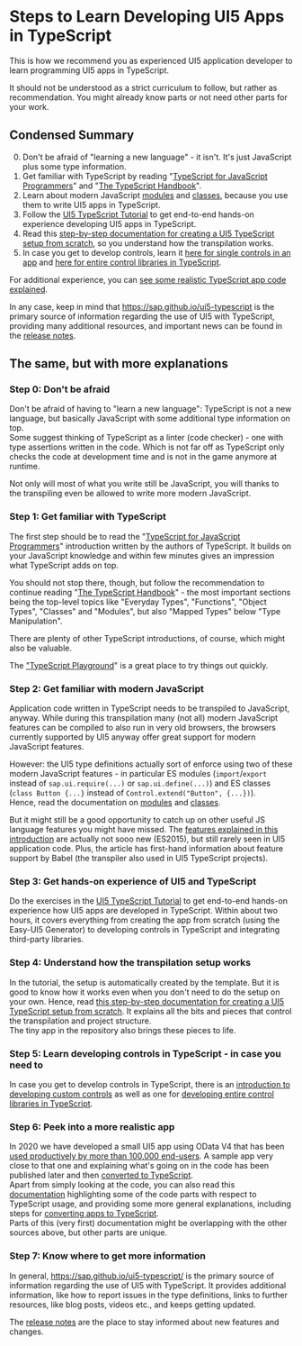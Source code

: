 # Steps to Learn Developing UI5 Apps in TypeScript

This is how we recommend you as experienced UI5 application developer to learn programming UI5 apps in TypeScript.

It should not be understood as a strict curriculum to follow, but rather as recommendation. You might already know parts or not need other parts for your work.

## Condensed Summary

0. Don't be afraid of "learning a new language" - it isn't. It's just JavaScript plus some type information.
1. Get familiar with TypeScript by reading "[TypeScript for JavaScript Programmers](https://www.typescriptlang.org/docs/handbook/typescript-in-5-minutes.html)" and "[The TypeScript Handbook](https://www.typescriptlang.org/docs/handbook/intro.html)".
2. Learn about modern JavaScript [modules](https://developer.mozilla.org/en-US/docs/Web/JavaScript/Guide/Modules) and [classes](https://developer.mozilla.org/en-US/docs/Web/JavaScript/Reference/Classes), because you use them to write UI5 apps in TypeScript.
3. Follow the [UI5 TypeScript Tutorial](https://github.com/SAP-samples/ui5-typescript-tutorial) to get end-to-end hands-on experience developing UI5 apps in TypeScript.
4. Read this [step-by-step documentation for creating a UI5 TypeScript setup from scratch](https://github.com/SAP-samples/ui5-typescript-helloworld/blob/main/step-by-step.md), so you understand how the transpilation works.
5. In case you get to develop controls, learn it [here for single controls in an app](https://github.com/SAP-samples/ui5-typescript-helloworld/tree/custom-controls) and [here for entire control libraries in TypeScript](https://github.com/SAP-samples/ui5-typescript-control-library).

For additional experience, you can [see some realistic TypeScript app code explained](https://github.com/SAP-samples/ui5-cap-event-app/blob/typescript/docs/typescript.md).

In any case, keep in mind that https://sap.github.io/ui5-typescript is the primary source of information regarding the use of UI5 with TypeScript, providing many additional resources, and important news can be found in the [release notes](https://sap.github.io/ui5-typescript/releasenotes.html).



## The same, but with more explanations

### Step 0: Don't be afraid

Don't be afraid of having to "learn a new language": TypeScript is not a new language, but basically JavaScript with some additional type information on top.<br>Some suggest thinking of TypeScript as a linter (code checker) - one with type assertions written in the code. Which is not far off as TypeScript only checks the code at development time and is not in the game anymore at runtime.

Not only will most of what you write still be JavaScript, you will thanks to the transpiling even be allowed to write more modern JavaScript.


### Step 1: Get familiar with TypeScript

The first step should be to read the "[TypeScript for JavaScript Programmers](https://www.typescriptlang.org/docs/handbook/typescript-in-5-minutes.html)" introduction written by the authors of TypeScript. It builds on your JavaScript knowledge and within few minutes gives an impression what TypeScript adds on top.

You should not stop there, though, but follow the recommendation to continue reading "[The TypeScript Handbook](https://www.typescriptlang.org/docs/handbook/intro.html)" - the most important sections being the top-level topics like "Everyday Types", "Functions", "Object Types", "Classes" and "Modules", but also "Mapped Types" below "Type Manipulation".

There are plenty of other TypeScript introductions, of course, which might also be valuable.

The ["TypeScript Playground](https://www.typescriptlang.org/play)" is a great place to try things out quickly.


### Step 2: Get familiar with modern JavaScript

Application code written in TypeScript needs to be transpiled to JavaScript, anyway. While during this transpilation many (not all) modern JavaScript features can be compiled to also run in very old browsers, the browsers currently supported by UI5 anyway offer great support for modern JavaScript features.

However: the UI5 type definitions actually sort of enforce using two of these modern JavaScript features - in particular ES modules (`import`/`export` instead of `sap.ui.require(...)` or `sap.ui.define(...)`) and ES classes (`class Button {...}` instead of `Control.extend("Button", {...})`).<br>
Hence, read the documentation on [modules](https://developer.mozilla.org/en-US/docs/Web/JavaScript/Guide/Modules) and [classes](https://developer.mozilla.org/en-US/docs/Web/JavaScript/Reference/Classes).

But it might still be a good opportunity to catch up on other useful JS language features you might have missed. The [features explained in this introduction](https://babeljs.io/docs/en/learn) are actually not sooo new (ES2015), but still rarely seen in UI5 application code. Plus, the article has first-hand information about feature support by Babel (the transpiler also used in UI5 TypeScript projects).


### Step 3: Get hands-on experience of UI5 and TypeScript 

Do the exercises in the [UI5 TypeScript Tutorial](https://github.com/SAP-samples/ui5-typescript-tutorial) to get end-to-end hands-on experience how UI5 apps are developed in TypeScript. Within about two hours, it covers everything from creating the app from scratch (using the Easy-UI5 Generator) to developing controls in TypeScript and integrating third-party libraries.


### Step 4: Understand how the transpilation setup works

In the tutorial, the setup is automatically created by the template. But it is good to know how it works even when you don't need to do the setup on your own. Hence, read [this step-by-step documentation for creating a UI5 TypeScript setup from scratch](https://github.com/SAP-samples/ui5-typescript-helloworld/blob/main/step-by-step.md). It explains all the bits and pieces that control the transpilation and project structure.<br>
The tiny app in the repository also brings these pieces to life.


### Step 5: Learn developing controls in TypeScript - in case you need to

In case you get to develop controls in TypeScript, there is an [introduction to developing custom controls](https://github.com/SAP-samples/ui5-typescript-helloworld/tree/custom-controls) as well as one for [developing entire control libraries in TypeScript](https://github.com/SAP-samples/ui5-typescript-control-library).


### Step 6: Peek into a more realistic app

In 2020 we have developed a small UI5 app using OData V4 that has been [used productively by more than 100,000 end-users](https://news.sap.com/2020/04/rueckholprogramm-de-emergency-repatriation-covid-19/). A sample app very close to that one and explaining what's going on in the code has been published later and then [converted to TypeScript](https://github.com/SAP-samples/ui5-cap-event-app/tree/typescript/packages/ui-form/src).<br>
Apart from simply looking at the code, you can also read this [documentation](https://github.com/SAP-samples/ui5-cap-event-app/blob/typescript/docs/typescript.md) highlighting some of the code parts with respect to TypeScript usage, and providing some more general explanations, including steps for [converting apps to TypeScript](https://github.com/SAP-samples/ui5-cap-event-app/blob/typescript/docs/typescript).<br>
Parts of this (very first) documentation might be overlapping with the other sources above, but other parts are unique.


### Step 7: Know where to get more information

In general, https://sap.github.io/ui5-typescript/ is the primary source of information regarding the use of UI5 with TypeScript. It provides additional information, like how to report issues in the type definitions, links to further resources, like blog posts, videos etc., and keeps getting updated.

The [release notes](https://sap.github.io/ui5-typescript/releasenotes.html) are the place to stay informed about new features and changes.

